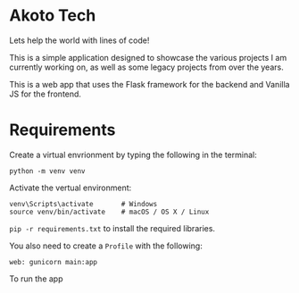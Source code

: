 # Akoto Tech
Lets help the world with lines of code!

This is a simple application designed to showcase the various projects I am currently working on, as well as some legacy projects from over the years.

This is a web app that uses the Flask framework for the backend and Vanilla JS for the frontend.


# Requirements
Create a virtual envrionment by typing the following in the terminal:
```
python -m venv venv
```

Activate the vertual environment:
```
venv\Scripts\activate       # Windows
source venv/bin/activate    # macOS / OS X / Linux
```

`pip -r requirements.txt` to install the required libraries.

You also need to create a `Profile` with the following:
```
web: gunicorn main:app
```


To run the app 